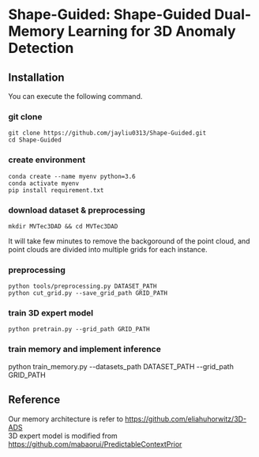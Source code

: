 # Shape-Guided: Shape-Guided Dual-Memory Learning for 3D Anomaly Detection

## Installation
You can execute the following command.
### git clone
```
git clone https://github.com/jayliu0313/Shape-Guided.git
cd Shape-Guided
```
### create environment
```
conda create --name myenv python=3.6
conda activate myenv
pip install requirement.txt
```
### download dataset & preprocessing
```
mkdir MVTec3DAD && cd MVTec3DAD

```

It will take few minutes to remove the backgoround of the point cloud, and point clouds are divided into multiple grids for each instance. 
### preprocessing
```
python tools/preprocessing.py DATASET_PATH
python cut_grid.py --save_grid_path GRID_PATH
```

### train 3D expert model
```
python pretrain.py --grid_path GRID_PATH
```

### train memory and implement inference
python train_memory.py --datasets_path DATASET_PATH --grid_path GRID_PATH

## Reference
Our memory architecture is refer to https://github.com/eliahuhorwitz/3D-ADS  
3D expert model is modified from https://github.com/mabaorui/PredictableContextPrior



